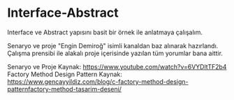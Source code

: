# Interface-Abstract
Interface ve Abstract yapısını basit bir örnek ile anlatmaya çalışalım.

Senaryo ve proje "Engin Demiroğ" isimli kanaldan baz alınarak hazırlandı.
Çalışma prensibi ile alakalı proje içerisinde yazılan tüm yorumlar bana aittir.

Senaryo ve Proje Kaynak: https://www.youtube.com/watch?v=6VYDltTF2b4
Factory Method Design Pattern Kaynak: https://www.gencayyildiz.com/blog/c-factory-method-design-patternfactory-method-tasarim-deseni/
